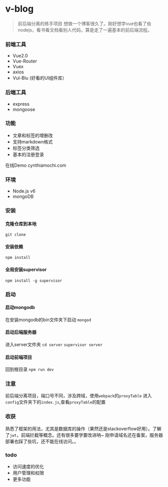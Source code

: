 # v-blog

> 前后端分离的练手项目
> 想做一个博客很久了。刚好想学vue也看了些nodejs，看书看文档看别人代码，算是走了一遍基本的前后端流程。

### 前端工具
* Vue2.0
* Vue-Router
* Vuex
* axios
* Vul-Blu (好看的UI组件库）

### 后端工具
* express
* mongoose

### 功能
* 文章和标签的增删改
* 支持markdown格式
* 标签分类筛选
* 基本的注册登录

在线Demo cynthiamochi.com

### 环境
* Node.js v6
* mongoDB

### 安装

#### 克隆仓库到本地
`git clone`

#### 安装依赖
`npm install`

#### 全局安装supervisor
`npm install -g supervisor`

### 启动

#### 启动mongodb
在安装mongodb的bin文件夹下启动
`mongod`

#### 启动后端服务器
进入server文件夹
`cd server`
`supervisor server`

#### 启动前端项目
回到根目录
`npm run dev`


### 注意
前后端分离项目，端口号不同，涉及跨域，使用`webpack`的`proxyTable`
进入`config`文件夹下的`index.js`,查看`proxyTable`的配置

### 收获
熟悉了框架的用法，尤其是数据库的操作（果然还是stackoverflow好用）。了解了`jwt`，前端拦截等概念。还有很多要学要改进呐~
刚申请域名还在备案，服务器部署也踩了些坑，还不能在线访问。。

### todo
* 访问速度的优化
* 用户管理和权限
* 更多功能







